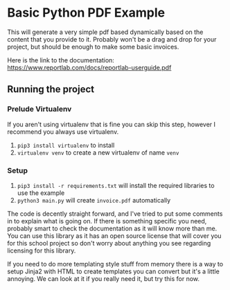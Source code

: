 # Basic Python PDF Example

This will generate a very simple pdf based dynamically based on the content that you provide to it. Probably won't be a drag and drop for your project, but should be enough to make some basic invoices.

Here is the link to the documentation: https://www.reportlab.com/docs/reportlab-userguide.pdf

## Running the project
### Prelude Virtualenv
If you aren't using virtualenv that is fine you can skip this step, however I recommend you always use virtualenv. 
1. `pip3 install virtualenv` to install
2. `virtualenv venv` to create a new virtualenv of name `venv`

### Setup
1. `pip3 install -r requirements.txt` will install the required libraries to use the example
2. `python3 main.py` will create `invoice.pdf` automatically

The code is decently straight forward, and I've tried to put some comments in to explain what is going on. If there is something specific you need, probably smart to check the documentation as it will know more than me. You can use this library as it has an open source license that will cover you for this school project so don't worry about anything you see regarding licensing for this library.

If you need to do more templating style stuff from memory there is a way to setup Jinja2 with HTML to create templates you can convert but it's a little annoying. We can look at it if you really need it, but try this for now.
